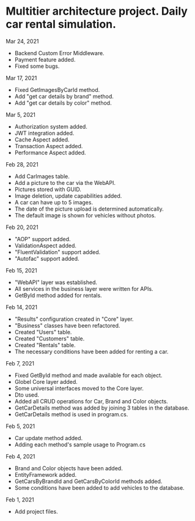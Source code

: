 # Multitier architecture project. Daily car rental simulation.  
  
Mar 24, 2021  
- Backend Custom Error Middleware.  
- Payment feature added.  
- Fixed some bugs.  
  
Mar 17, 2021  
- Fixed GetImagesByCarId method.  
- Add "get car details by brand" method.  
- Add "get car details by color" method.  
  
Mar 5, 2021  
- Authorization system added.  
- JWT integration added.  
- Cache Aspect added.  
- Transaction Aspect added.  
- Performance Aspect added.  
  
Feb 28, 2021  
- Add CarImages table.  
- Add a picture to the car via the WebAPI.  
- Pictures stored with GUID.  
- Image deletion, update capabilities added.  
- A car can have up to 5 images.  
- The date of the picture upload is determined automatically.  
- The default image is shown for vehicles without photos.  
  
Feb 20, 2021  
- "AOP" support added.  
- ValidationAspect added.  
- "FluentValidation" support added.  
- "Autofac" support added.  
  
Feb 15, 2021  
- "WebAPI" layer was established.  
- All services in the business layer were written for APIs.  
- GetById method added for rentals.  
  
Feb 14, 2021  
- "Results" configuration created in "Core" layer.  
- "Business" classes have been refactored.  
- Created "Users" table.  
- Created "Customers" table.  
- Created "Rentals" table.  
- The necessary conditions have been added for renting a car.  
  
Feb 7, 2021  
- Fixed GetById method and made available for each object.  
- Globel Core layer added.  
- Some universal interfaces moved to the Core layer.  
- Dto used.  
- Added all CRUD operations for Car, Brand and Color objects.  
- GetCarDetails method was added by joining 3 tables in the database.  
- GetCarDetails method is used in program.cs.  
  
Feb 5, 2021  
- Car update method added.  
- Adding each method's sample usage to Program.cs  
  
Feb 4, 2021  
- Brand and Color objects have been added.  
- EntityFramework added.  
- GetCarsByBrandId and GetCarsByColorId methods added.  
- Some conditions have been added to add vehicles to the database.  
  
Feb 1, 2021  
- Add project files.  
